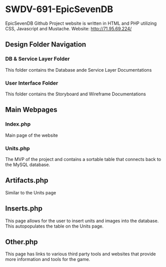 # SWDV-691-EpicSevenDB
EpicSevenDB Github
Project website is written in HTML and PHP utilizing CSS, Javascript and Mustache. 
Website: http://71.95.69.224/

## Design Folder Navigation

### DB & Service Layer Folder
This folder contains the Database ande Service Layer Documentations

### User Interface Folder
This folder contains the Storyboard and Wireframe Documentations


## Main Webpages

### Index.php
Main page of the website

### Units.php
The MVP of the project and contains a sortable table that connects back to the MySQL database. 

## Artifacts.php
Similar to the Units page

## Inserts.php
This page allows for the user to insert units and images into the database. This autopopulates the table on the Units page. 

## Other.php
This page has links to various third party tools and websites that provide more information and tools for the game. 

